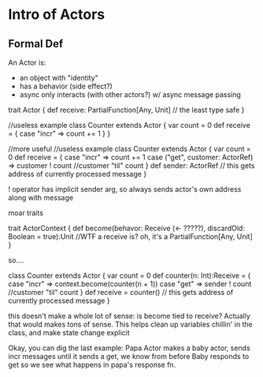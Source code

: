 # Intro of Actors

## Formal Def
An Actor is:
* an object with "identity"
* has a behavior (side effect?)
* async only interacts (with other actors?) w/ async message passing

trait Actor {
    def receive: PartialFunction[Any, Unit]
    // the least type safe
}

//useless example
class Counter extends Actor {
    var count = 0
    def receive = {
        case "incr" => count += 1
    }
}

//more useful
//useless example
class Counter extends Actor {
    var count = 0
    def receive = {
        case "incr" => count += 1
        case ("get", customer: ActorRef) => customer ! count
                                    //customer "til" count
    }
    def sender: ActorRef
    // this gets address of currently processed message
}

! operator has implicit sender arg, so always sends actor's own address along with message

moar traits

trait ActorContext {
    def become(behavor: Receive (<- ?????), discardOld: Boolean = true):Unit
    //WTF a receive is? oh, it's a PartialFunction[Any, Unit]
}

so....

class Counter extends Actor {
    var count = 0
    def counter(n: Int):Receive = {
        case "incr" => context.become(counter(n + 1))
        case "get" => sender ! count
                                    //customer "til" count
    }
    def receive = counter()
    // this gets address of currently processed message
}

this doesn't make a whole lot of sense: is become tied to receive? Actually that would makes tons of sense.
This helps clean up variables chillin' in the class, and make state change explicit

Okay, you can dig the last example:
Papa Actor makes a baby actor, sends incr messages until it sends a get, we know from before Baby responds to get so we see what happens in papa's response fn.

